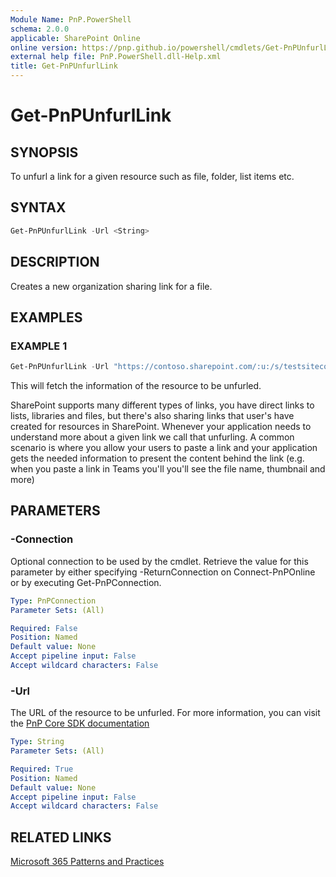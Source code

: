 ```yaml
---
Module Name: PnP.PowerShell
schema: 2.0.0
applicable: SharePoint Online
online version: https://pnp.github.io/powershell/cmdlets/Get-PnPUnfurlLink.html
external help file: PnP.PowerShell.dll-Help.xml
title: Get-PnPUnfurlLink
---
```

  
# Get-PnPUnfurlLink

## SYNOPSIS
To unfurl a link for a given resource such as file, folder, list items etc.

## SYNTAX

```powershell
Get-PnPUnfurlLink -Url <String>
```

## DESCRIPTION

Creates a new organization sharing link for a file.

## EXAMPLES

### EXAMPLE 1
```powershell
Get-PnPUnfurlLink -Url "https://contoso.sharepoint.com/:u:/s/testsitecol/ERs6pDuyD95LpUSUsJxi1EIBr9FMEYVBvMcs_B7cPdNPgQ?e=ZL3DPe"
```

This will fetch the information of the resource to be unfurled.

SharePoint supports many different types of links, you have direct links to lists, libraries and files, but there's also sharing links that user's have created for resources in SharePoint. Whenever your application needs to understand more about a given link we call that unfurling. A common scenario is where you allow your users to paste a link and your application gets the needed information to present the content behind the link (e.g. when you paste a link in Teams you'll you'll see the file name, thumbnail and more)

## PARAMETERS

### -Connection
Optional connection to be used by the cmdlet. Retrieve the value for this parameter by either specifying -ReturnConnection on Connect-PnPOnline or by executing Get-PnPConnection.

```yaml
Type: PnPConnection
Parameter Sets: (All)

Required: False
Position: Named
Default value: None
Accept pipeline input: False
Accept wildcard characters: False
```

### -Url
The URL of the resource to be unfurled.
For more information, you can visit the [PnP Core SDK documentation](https://pnp.github.io/pnpcore/using-the-sdk/unfurl-intro.html)

```yaml
Type: String
Parameter Sets: (All)

Required: True
Position: Named
Default value: None
Accept pipeline input: False
Accept wildcard characters: False
```

## RELATED LINKS

[Microsoft 365 Patterns and Practices](https://aka.ms/m365pnp)
